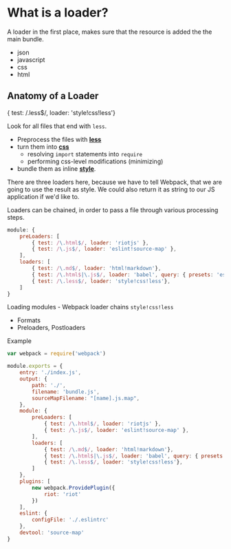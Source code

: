 # What is a loader?

A loader in the first place, makes sure that the resource is added the the main bundle.
- json
- javascript
- css
- html

## Anatomy of a Loader
<loader>{ test: /\.less$/, loader: 'style!css!less'}</loader>

Look for all files that end with `less`.

- Preprocess the files with [**less**](https://github.com/webpack/less-loader)
- turn them into [**css**](https://github.com/webpack/css-loader)
    - resolving `import` statements into `require`
    - performing css-level modifications (minimizing)
- bundle them as inline [**style**](https://github.com/webpack/style-loader).

There are three loaders here, because we have to tell Webpack, that we are going to use the result as style. We could also return it as string to our JS application if we'd like to.

Loaders can be chained, in order to pass a file through various processing steps.


```js
module: {
    preLoaders: [
        { test: /\.html$/, loader: 'riotjs' },
        { test: /\.js$/, loader: 'eslint!source-map' },
    ],
    loaders: [
        { test: /\.md$/, loader: 'html!markdown'},
        { test: /\.html$|\.js$/, loader: 'babel', query: { presets: 'es2015-riot' }},
        { test: /\.less$/, loader: 'style!css!less'},
    ]
}
```

Loading modules - Webpack loader chains `style!css!less`
- Formats
- Preloaders, Postloaders

Example

```js
var webpack = require('webpack')

module.exports = {
    entry: './index.js',
    output: {
        path: './',
        filename: 'bundle.js',
        sourceMapFilename: "[name].js.map",
    },
    module: {
        preLoaders: [
            { test: /\.html$/, loader: 'riotjs' },
            { test: /\.js$/, loader: 'eslint!source-map' },
        ],
        loaders: [
            { test: /\.md$/, loader: 'html!markdown'},
            { test: /\.html$|\.js$/, loader: 'babel', query: { presets: 'es2015-riot' }},
            { test: /\.less$/, loader: 'style!css!less'},
        ]
    },
    plugins: [
        new webpack.ProvidePlugin({
            riot: 'riot'
        })
    ],
    eslint: {
        configFile: './.eslintrc'
    },
    devtool: 'source-map'
}
```
